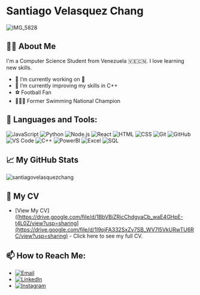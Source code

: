 # Santiago Velasquez Chang

![IMG_5828](https://github.com/santiagovelasquezchang/santiagovelasquezchang/assets/131800294/c8f4bacf-1f86-488f-801f-2601a0adbfaa)


## 👨‍💻 About Me
I'm a Computer Science Student from Venezuela 🇻🇪🇨🇳. I love learning new skills.

- 🔭 I’m currently working on 🤫
- 🌱 I’m currently improving my skills in C++
- ⚽️ Football Fan
- 🏊🏻‍♂️ Former Swimming National Champion

## 🚀 Languages and Tools:

![JavaScript](https://img.shields.io/badge/-JavaScript-black?style=flat-square&logo=javascript)
![Python](https://img.shields.io/badge/-Python-black?style=flat-square&logo=Python)
![Node.js](https://img.shields.io/badge/-Node.js-black?style=flat-square&logo=node.js)
![React](https://img.shields.io/badge/-React-black?style=flat-square&logo=react)
![HTML](https://img.shields.io/badge/-HTML5-black?style=flat-square&logo=html5)
![CSS](https://img.shields.io/badge/-CSS3-black?style=flat-square&logo=css3)
![Git](https://img.shields.io/badge/-Git-black?style=flat-square&logo=git)
![GitHub](https://img.shields.io/badge/-GitHub-181717?style=flat-square&logo=github)
![VS Code](https://img.shields.io/badge/-VS%20Code-007ACC?style=flat-square&logo=visual-studio-code)
![C++](https://img.shields.io/badge/-C++-00599C?style=flat-square&logo=cplusplus)
![PowerBI](https://img.shields.io/badge/-PowerBI-F2C811?style=flat-square&logo=powerbi)
![Excel](https://img.shields.io/badge/-Excel-217346?style=flat-square&logo=microsoftexcel)
![SQL](https://img.shields.io/badge/-SQL-4479A1?style=flat-square&logo=mysql)

## 📈 My GitHub Stats

![santiagovelasquezchang](https://github-readme-stats.vercel.app/api?username=santiagovelasquezchang&show_icons=true&theme=radical)


## 📂 My CV
- [View My CV]([https://drive.google.com/file/d/1BbVBiZRicChdgyaCb_waE4GHpE-t4L0Z/view?usp=sharing](https://drive.google.com/file/d/1l9pjFA332SxZv7SB_WV7l5VkURwTU6RC/view?usp=sharing) - Click here to see my full CV.

## 📫 How to Reach Me:
- <a href="mailto:svelasquez2214@gmail.com"><img src="https://img.shields.io/badge/Email-D14836?style=flat-square&logo=gmail&logoColor=white" alt="Email"></a>
- <a href="https://www.linkedin.com/in/santiago-velásquez-chang-1b370921b"><img src="https://img.shields.io/badge/LinkedIn-0077B5?style=flat-square&logo=linkedin&logoColor=white" alt="LinkedIn"></a>
- <a href="https://instagram.com/santivelasquez___"><img src="https://img.shields.io/badge/Instagram-E4405F?style=flat-square&logo=instagram&logoColor=white" alt="Instagram"></a>


<!--
**santiagovelasquezchang/santiagovelasquezchang** is a ✨ _special_ ✨ repository because its `README.md` (this file) appears on your GitHub profile.
# Hi there, I'm [Your Name]! 👋

